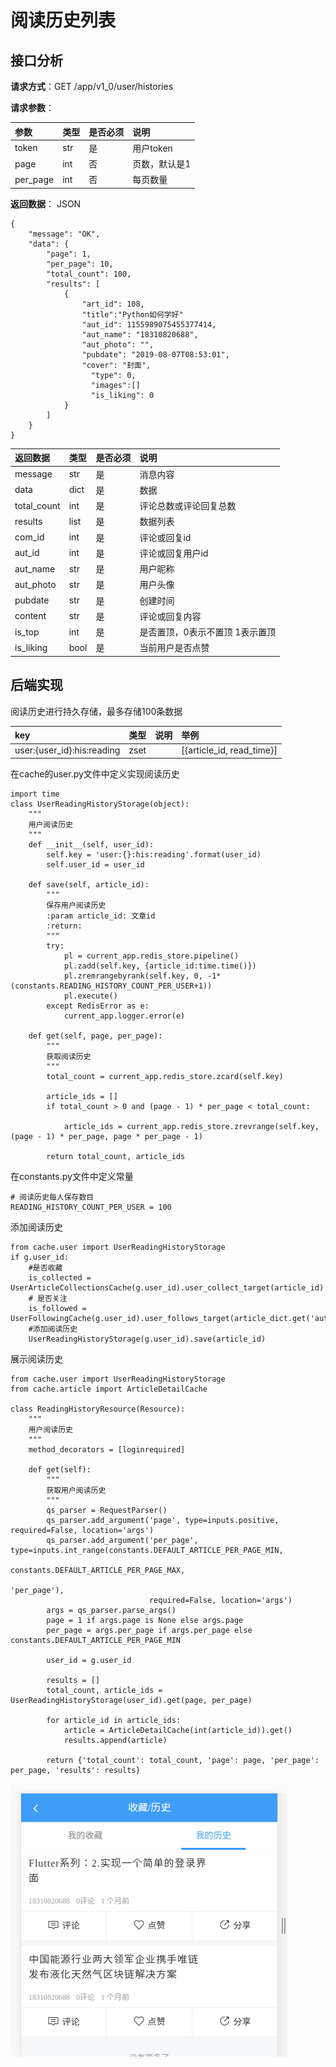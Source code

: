 # 阅读历史列表

## 接口分析

**请求方式**：GET /app/v1\_0/user/histories

**请求参数**：

| 参数 | 类型 | 是否必须 | 说明 |
| :--- | :--- | :--- | :--- |
| token | str | 是 | 用户token |
| page | int | 否 | 页数，默认是1 |
| per\_page | int | 否 | 每页数量 |

**返回数据**： JSON

```
{
    "message": "OK",
    "data": {
        "page": 1,
        "per_page": 10, 
        "total_count": 100,  
        "results": [
            {
                "art_id": 108,
                "title":"Python如何学好"
                "aut_id": 1155989075455377414,
                "aut_name": "18310820688",
                "aut_photo": "",
                "pubdate": "2019-08-07T08:53:01",
                "cover": "封面",
                  "type": 0,
                  "images":[]
                  "is_liking": 0
            }
        ]
    }
}
```

| 返回数据 | 类型 | 是否必须 | 说明 |
| :--- | :--- | :--- | :--- |
| message | str | 是 | 消息内容 |
| data | dict | 是 | 数据 |
| total\_count | int | 是 | 评论总数或评论回复总数 |
| results | list | 是 | 数据列表 |
| com\_id | int | 是 | 评论或回复id |
| aut\_id | int | 是 | 评论或回复用户id |
| aut\_name | str | 是 | 用户昵称 |
| aut\_photo | str | 是 | 用户头像 |
| pubdate | str | 是 | 创建时间 |
| content | str | 是 | 评论或回复内容 |
| is\_top | int | 是 | 是否置顶，0表示不置顶 1表示置顶 |
| is\_liking | bool | 是 | 当前用户是否点赞 |

## 后端实现

阅读历史进行持久存储，最多存储100条数据

| key | 类型 | 说明 | 举例 |
| :--- | :--- | :--- | :--- |
| user:{user\_id}:his:reading | zset |  | \[{article\_id, read\_time}\] |

在cache的user.py文件中定义实现阅读历史

```
import time
class UserReadingHistoryStorage(object):
    """
    用户阅读历史
    """
    def __init__(self, user_id):
        self.key = 'user:{}:his:reading'.format(user_id)
        self.user_id = user_id

    def save(self, article_id):
        """
        保存用户阅读历史
        :param article_id: 文章id
        :return:
        """
        try:
            pl = current_app.redis_store.pipeline()
            pl.zadd(self.key, {article_id:time.time()})
            pl.zremrangebyrank(self.key, 0, -1*(constants.READING_HISTORY_COUNT_PER_USER+1))
            pl.execute()
        except RedisError as e:
            current_app.logger.error(e)

    def get(self, page, per_page):
        """
        获取阅读历史
        """
        total_count = current_app.redis_store.zcard(self.key)

        article_ids = []
        if total_count > 0 and (page - 1) * per_page < total_count:

            article_ids = current_app.redis_store.zrevrange(self.key, (page - 1) * per_page, page * per_page - 1)

        return total_count, article_ids
```

在constants.py文件中定义常量

```
# 阅读历史每人保存数目
READING_HISTORY_COUNT_PER_USER = 100
```

添加阅读历史

```
from cache.user import UserReadingHistoryStorage
if g.user_id:
    #是否收藏
    is_collected = UserArticleCollectionsCache(g.user_id).user_collect_target(article_id)
    # 是否关注
    is_followed = UserFollowingCache(g.user_id).user_follows_target(article_dict.get('aut_id'))
    #添加阅读历史
    UserReadingHistoryStorage(g.user_id).save(article_id)
```

展示阅读历史

```
from cache.user import UserReadingHistoryStorage
from cache.article import ArticleDetailCache

class ReadingHistoryResource(Resource):
    """
    用户阅读历史
    """
    method_decorators = [loginrequired]

    def get(self):
        """
        获取用户阅读历史
        """
        qs_parser = RequestParser()
        qs_parser.add_argument('page', type=inputs.positive, required=False, location='args')
        qs_parser.add_argument('per_page', type=inputs.int_range(constants.DEFAULT_ARTICLE_PER_PAGE_MIN,
                                                                 constants.DEFAULT_ARTICLE_PER_PAGE_MAX,
                                                                 'per_page'),
                               required=False, location='args')
        args = qs_parser.parse_args()
        page = 1 if args.page is None else args.page
        per_page = args.per_page if args.per_page else constants.DEFAULT_ARTICLE_PER_PAGE_MIN

        user_id = g.user_id

        results = []
        total_count, article_ids = UserReadingHistoryStorage(user_id).get(page, per_page)

        for article_id in article_ids:
            article = ArticleDetailCache(int(article_id)).get()
            results.append(article)

        return {'total_count': total_count, 'page': page, 'per_page': per_page, 'results': results}
```

![](/assets/历史记录.png)

